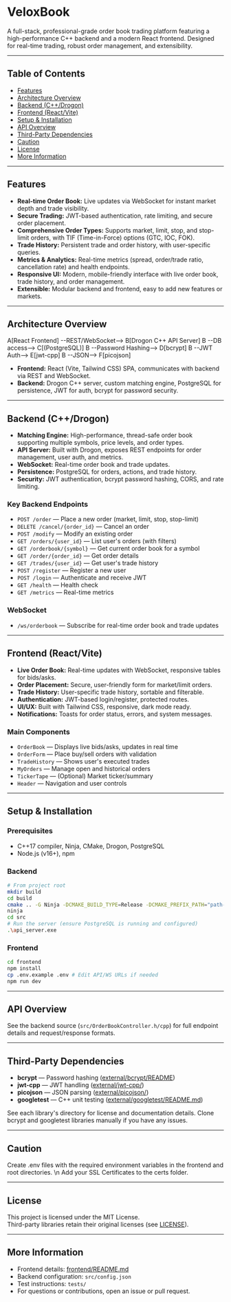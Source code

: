 # VeloxBook

A full-stack, professional-grade order book trading platform featuring a high-performance C++ backend and a modern React frontend. Designed for real-time trading, robust order management, and extensibility.

---

## Table of Contents

- [Features](#features)
- [Architecture Overview](#architecture-overview)
- [Backend (C++/Drogon)](#backend-cdrogon)
- [Frontend (React/Vite)](#frontend-reactvite)
- [Setup & Installation](#setup--installation)
- [API Overview](#api-overview)
- [Third-Party Dependencies](#third-party-dependencies)
- [Caution](#caution)
- [License](#license)
- [More Information](#more-information)

---

## Features

- **Real-time Order Book:** Live updates via WebSocket for instant market depth and trade visibility.
- **Secure Trading:** JWT-based authentication, rate limiting, and secure order placement.
- **Comprehensive Order Types:** Supports market, limit, stop, and stop-limit orders, with TIF (Time-in-Force) options (GTC, IOC, FOK).
- **Trade History:** Persistent trade and order history, with user-specific queries.
- **Metrics & Analytics:** Real-time metrics (spread, order/trade ratio, cancellation rate) and health endpoints.
- **Responsive UI:** Modern, mobile-friendly interface with live order book, trade history, and order management.
- **Extensible:** Modular backend and frontend, easy to add new features or markets.

---

## Architecture Overview

  A[React Frontend] --REST/WebSocket--> B[Drogon C++ API Server]
  B --DB access--> C[(PostgreSQL)]
  B --Password Hashing--> D[bcrypt]
  B --JWT Auth--> E[jwt-cpp]
  B --JSON--> F[picojson]

- **Frontend:** React (Vite, Tailwind CSS) SPA, communicates with backend via REST and WebSocket.
- **Backend:** Drogon C++ server, custom matching engine, PostgreSQL for persistence, JWT for auth, bcrypt for password security.

---

## Backend (C++/Drogon)

- **Matching Engine:** High-performance, thread-safe order book supporting multiple symbols, price levels, and order types.
- **API Server:** Built with Drogon, exposes REST endpoints for order management, user auth, and metrics.
- **WebSocket:** Real-time order book and trade updates.
- **Persistence:** PostgreSQL for orders, actions, and trade history.
- **Security:** JWT authentication, bcrypt password hashing, CORS, and rate limiting.

### Key Backend Endpoints

- `POST /order` — Place a new order (market, limit, stop, stop-limit)
- `DELETE /cancel/{order_id}` — Cancel an order
- `POST /modify` — Modify an existing order
- `GET /orders/{user_id}` — List user's orders (with filters)
- `GET /orderbook/{symbol}` — Get current order book for a symbol
- `GET /order/{order_id}` — Get order details
- `GET /trades/{user_id}` — Get user's trade history
- `POST /register` — Register a new user
- `POST /login` — Authenticate and receive JWT
- `GET /health` — Health check
- `GET /metrics` — Real-time metrics

### WebSocket

- `/ws/orderbook` — Subscribe for real-time order book and trade updates

---

## Frontend (React/Vite)

- **Live Order Book:** Real-time updates with WebSocket, responsive tables for bids/asks.
- **Order Placement:** Secure, user-friendly form for market/limit orders.
- **Trade History:** User-specific trade history, sortable and filterable.
- **Authentication:** JWT-based login/register, protected routes.
- **UI/UX:** Built with Tailwind CSS, responsive, dark mode ready.
- **Notifications:** Toasts for order status, errors, and system messages.

### Main Components

- `OrderBook` — Displays live bids/asks, updates in real time
- `OrderForm` — Place buy/sell orders with validation
- `TradeHistory` — Shows user's executed trades
- `MyOrders` — Manage open and historical orders
- `TickerTape` — (Optional) Market ticker/summary
- `Header` — Navigation and user controls

---

## Setup & Installation

### Prerequisites

- C++17 compiler, Ninja, CMake, Drogon, PostgreSQL
- Node.js (v16+), npm

### Backend

```sh
# From project root
mkdir build
cd build
cmake .. -G Ninja -DCMAKE_BUILD_TYPE=Release -DCMAKE_PREFIX_PATH="path-to-drogon-installation"
ninja
cd src
# Run the server (ensure PostgreSQL is running and configured)
.\api_server.exe
```

### Frontend

```sh
cd frontend
npm install
cp .env.example .env # Edit API/WS URLs if needed
npm run dev
```

---

## API Overview

See the backend source (`src/OrderBookController.h/cpp`) for full endpoint details and request/response formats.

---

## Third-Party Dependencies

- **bcrypt** — Password hashing ([external/bcrypt/README](external/bcrypt/README))
- **jwt-cpp** — JWT handling ([external/jwt-cpp/](external/jwt-cpp/))
- **picojson** — JSON parsing ([external/picojson/](external/picojson/))
- **googletest** — C++ unit testing ([external/googletest/README.md](external/googletest/README.md))

See each library's directory for license and documentation details.
Clone bcrypt and googletest libraries manually if you have any issues.

---

## Caution

Create .env files with the required environment variables in the frontend and root directories. \n
Add your SSL Certificates to the certs folder.

---

## License

This project is licensed under the MIT License.  
Third-party libraries retain their original licenses (see [LICENSE](LICENSE)).

---

## More Information

- Frontend details: [frontend/README.md](frontend/README.md)
- Backend configuration: `src/config.json`
- Test instructions: `tests/`
- For questions or contributions, open an issue or pull request.
